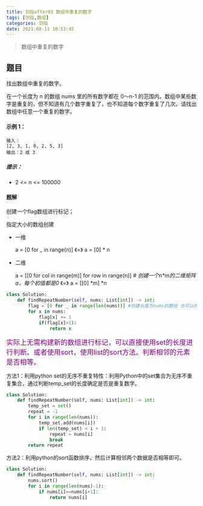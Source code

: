 ```yaml
---
title: 剑指offer03 数组中重复的数字
tags: [剑指,数组]
categories: 剑指
date: 2021-08-11 10:53:45
---
```


>数组中重复的数字

## 题目

找出数组中重复的数字。


在一个长度为 n 的数组 nums 里的所有数字都在 0～n-1 的范围内。数组中某些数字是重复的，但不知道有几个数字重复了，也不知道每个数字重复了几次。请找出数组中任意一个重复的数字。

#### 示例 1：

```
输入：
[2, 3, 1, 0, 2, 5, 3]
输出：2 或 3 
```

##### 提示：

- 2 <= n <= 100000

#### 题解

创建一个flag数组进行标记；

指定大小的数组创建

- 一维

  a = [0 for _ in range(n)]  《=》  a = [0] * n 

- 二维

  a = [[0 for col in range(m)] for row in range(n)]  *# 创建一个n\*m的二维矩阵a，每个初值都是0*   《=》  a = [[0] \*m] \*n 

```python
class Solution:
    def findRepeatNumber(self, nums: List[int]) -> int:
        flag = [0 for _ in range(len(nums))] #创建长度为nums的数组 也可以用[0]*n
        for x in nums:
            flag[x] += 1
            if(flag[x]>1):
                return x
```

<font color=purple size=4>实际上无需构建新的数组进行标记，可以直接使用set的长度进行判断。或者使用sort，使用list的sort方法。判断相邻的元素是否相等。</font>

方法1：利用python set的无序不重复特性：利用Python中的set集合为无序不重复集合，通过判断temp_set的长度确定是否是重复数字。

```python
class Solution:
    def findRepeatNumber(self, nums: List[int]) -> int:
        temp_set = set()
        repeat = -1
        for i in range(len(nums)):
            temp_set.add(nums[i])
            if len(temp_set) < i + 1:
                repeat = nums[i]
                break
        return repeat
```

方法2：利用python的sort函数排序，然后计算相邻两个数据是否相等即可。

```python
class Solution:
    def findRepeatNumber(self, nums: List[int]) -> int:
        nums.sort()
        for i in range(len(nums)-1):
            if nums[i]==nums[i+1]:
                return nums[i]
```
